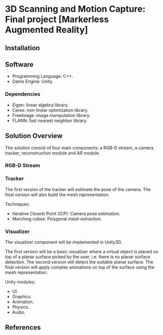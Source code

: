 # 3D Scanning and Motion Capture: Final project [Markerless Augmented Reality]

## Installation

## Software
* Programming Language: C++.
* Game Engine: Unity.

### Dependencies
* Eigen: linear algebra library.
* Ceres: non-linear optimization library.
* FreeImage: image manipulation library.
* FLANN: fast nearest neighbor library.

## Solution Overview

The solution consist of four main components: a RGB-D stream, a camera tracker, reconstruction module and AR module.

### RGB-D Stream

### Tracker

The first version of the tracker will estimate the pose of the camera. The final version will also build the mesh representation.

Techniques:
* Iterative Closest Point (ICP): Camera pose estimation.
* Marching cubes: Polygonal mesh extraction.

### Visualizer

The visualizer component will be implemented in Unity3D.

The first version will be a basic visualizer where a virtual object is placed on top of a planar surface picked by the user, i.e. there is no planar surface detection. The second version will detect the suitable planar surface. The final version will apply complex animations on top of the surface using the mesh representation.

Unity modules:
* UI.
* Graphics.
* Animation.
* Physics.
* Audio.

## References



